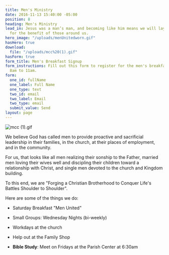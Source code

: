 ```yaml
---
title: Men's Ministry
date: 2016-11-13 15:40:00 -05:00
position: 8
heading: Men's Ministry
lead_in: Jesus was a man’s man, and becoming like him means we will lay down our lives
  for the benefit of those around us.
hero_image: "/uploads/menUnitedworn.gif"
hasHero: true
download:
  file: "/uploads/mcc%20(1).gif"
hasForm: true
form_title: Men's Breakfast Signup
form_instructions: Fill out this form to register for the men's breakfast 3/26 from
  8am to 11am.
form:
  one_id: fullName
  one_label: Full Name
  one_type: text
  two_id: email
  two_label: Email
  two_type: email
  submit_value: Send
layout: page
---
```


![mcc (1).gif](/uploads/mcc%20(1).gif)

We believe God has called men to provide proactive and sacrificial leadership in their families, in the church, at their places of employment, and in the community.

For us, that looks like all men realizing their sonship to the Father, married men loving their wives well and discipling their children toward a relationship with Christ, and single men devoted to the church and Kingdom building.

To this end, we are
"Forging a Christian Brotherhood to Conquer Life's Battles Shoulder to Shoulder".

Here are some of the things we do:

* Saturday Breakfast "Men United"

* Small Groups: Wednesday Nights (bi-weekly)

* Workdays at the church

* Help out at the Family Shop

* **Bible Study**: Meet on Fridays at the Parish Center at 6:30am